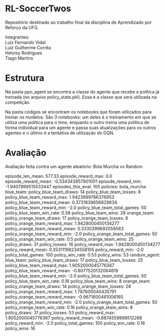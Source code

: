 # RL-SoccerTwos
Repositório destinado ao trabalho final da disciplina de Aprendizado por Reforço da UFG. <br>

Integrantes: <br>
Luiz Fernando Vidal <br>
Luiz Guilherme Corrêa <br>
Heloisy Rodrigues <br>
Tiago Martins <br>

# Estrutura

Na pasta ppo_agent se encontra a classe do agente que recebe a política já treinada (no arquivo policy_state.pkl). Essa é a classe que será utilizada na competição. <br>

Na pasta códigos se encontram os notebooks que foram utilizados para treinar os modelos. São 3 notebooks: um deles é o treinamento em que se utiliza uma política para o time, enquanto o outro treina uma política de forma individual para um agente e passa suas atualizações para os outros agentes e o último é a tentativa de utilização do DQN.

# Avaliação

Avaliação feita contra um agente aleatório:
Bola Murcha vs Random 

episode_len_mean: 577.33
episode_reward_max: 0.0
episode_reward_mean: -0.534343957901001
episode_reward_min: -1.9407999515533447
episodes_this_eval: 100
policies:
  bola_murcha:
    blue_team:
      policy_blue_team_draws: 14
      policy_blue_team_losses: 8
      policy_blue_team_reward_max: 1.9423999786376953
      policy_blue_team_reward_mean: 0.3731839656829834
      policy_blue_team_reward_min: -2.0
      policy_blue_team_total_games: 50
      policy_blue_team_win_rate: 0.56
      policy_blue_team_wins: 28
    orange_team:
      policy_orange_team_draws: 17
      policy_orange_team_losses: 8
      policy_orange_team_reward_max: 1.9428000450134277
      policy_orange_team_reward_mean: 0.3330399692058563
      policy_orange_team_reward_min: -2.0
      policy_orange_team_total_games: 50
      policy_orange_team_win_rate: 0.5
      policy_orange_team_wins: 25
    policy_draws: 31
    policy_losses: 16
    policy_reward_max: 1.9428000450134277
    policy_reward_mean: 0.35311198234558105
    policy_reward_min: -2.0
    policy_total_games: 100
    policy_win_rate: 0.53
    policy_wins: 53
  random_agent:
    blue_team:
      policy_blue_team_draws: 17
      policy_blue_team_losses: 25
      policy_blue_team_reward_max: 1.9052000045776367
      policy_blue_team_reward_mean: -0.8077520132064819
      policy_blue_team_reward_min: -2.0
      policy_blue_team_total_games: 50
      policy_blue_team_win_rate: 0.16
      policy_blue_team_wins: 8
    orange_team:
      policy_orange_team_draws: 14
      policy_orange_team_losses: 28
      policy_orange_team_reward_max: 1.787600040435791
      policy_orange_team_reward_mean: -0.9671600461006165
      policy_orange_team_reward_min: -2.0
      policy_orange_team_total_games: 50
      policy_orange_team_win_rate: 0.16
      policy_orange_team_wins: 8
    policy_draws: 31
    policy_losses: 53
    policy_reward_max: 1.9052000045776367
    policy_reward_mean: -0.8874559998512268
    policy_reward_min: -2.0
    policy_total_games: 100
    policy_win_rate: 0.16
    policy_wins: 16

